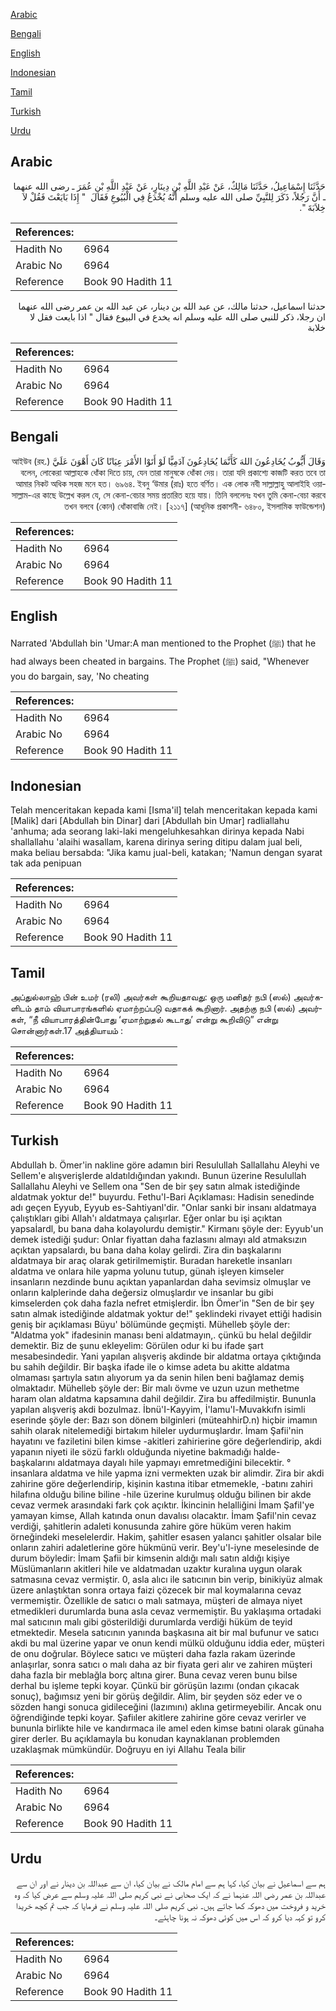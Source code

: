 [Arabic](#arabic)

[Bengali](#bengali)

[English](#english)

[Indonesian](#indonesian)

[Tamil](#tamil)

[Turkish](#turkish)

[Urdu](#urdu)

## Arabic


<div dir="rtl" lang="ar" style={{fontSize:'larger',backgroundColor:'#f8f9fa',padding:20}}>
حَدَّثَنَا إِسْمَاعِيلُ، حَدَّثَنَا مَالِكٌ، عَنْ عَبْدِ اللَّهِ بْنِ دِينَارٍ، عَنْ عَبْدِ اللَّهِ بْنِ عُمَرَ ـ رضى الله عنهما ـ أَنَّ رَجُلاً، ذَكَرَ لِلنَّبِيِّ صلى الله عليه وسلم أَنَّهُ يُخْدَعُ فِي الْبُيُوعِ فَقَالَ ‏ "‏ إِذَا بَايَعْتَ فَقُلْ لاَ خِلاَبَةَ ‏"‏‏.‏
</div>
<div style={{backgroundColor:'#f8f9fa',padding:20, marginBottom: 10}}><table> <thead> <tr> <th>References:</th> <th></th> </tr> </thead> <tbody><tr><td>Hadith No</td><td>6964</td></tr><tr><td>Arabic No</td><td>6964</td></tr><tr><td>Reference</td><td>Book 90 Hadith 11</td></tr></tbody></table></div>


<div dir="rtl" lang="ar" style={{fontSize:'larger',backgroundColor:'#f8f9fa',padding:20}}>
حدثنا اسماعيل، حدثنا مالك، عن عبد الله بن دينار، عن عبد الله بن عمر رضى الله عنهما ان رجلا، ذكر للنبي صلى الله عليه وسلم انه يخدع في البيوع فقال " اذا بايعت فقل لا خلابة
</div>
<div style={{backgroundColor:'#f8f9fa',padding:20, marginBottom: 10}}><table> <thead> <tr> <th>References:</th> <th></th> </tr> </thead> <tbody><tr><td>Hadith No</td><td>6964</td></tr><tr><td>Arabic No</td><td>6964</td></tr><tr><td>Reference</td><td>Book 90 Hadith 11</td></tr></tbody></table></div>

## Bengali


<div dir="rtl" lang="bn" style={{fontSize:'larger',backgroundColor:'#f8f9fa',padding:20}}>
وَقَالَ أَيُّوبُ يُخَادِعُونَ اللهَ كَأَنَّمَا يُخَادِعُونَ آدَمِيًّا لَوْ أَتَوْا الأَمْرَ عِيَانًا كَانَ أَهْوَنَ عَلَيَّ আইউব (রহ.) বলেন, লোকেরা আল্লাহকে ধোঁকা দিতে চায়, যেন তারা মানুষকে ধোঁকা দেয়। তারা যদি প্রকাশ্যে কাজটি করত তবে তা আমার নিকট অধিক সহজ মনে হত। ৬৯৬৪. ইবনু ‘উমার (রাঃ) হতে বর্ণিত। এক লোক নবী সাল্লাল্লাহু আলাইহি ওয়াসাল্লাম-এর কাছে উল্লেখ করল যে, সে কেনা-বেচার সময় প্রতারিত হয়ে যায়। তিনি বললেনঃ যখন তুমি কেনা-বেচা করবে তখন বলবে (কোন) ধোঁকাবাজি নেই। [২১১৭] (আধুনিক প্রকাশনী- ৬৪৮০, ইসলামিক ফাউন্ডেশন)
</div>
<div style={{backgroundColor:'#f8f9fa',padding:20, marginBottom: 10}}><table> <thead> <tr> <th>References:</th> <th></th> </tr> </thead> <tbody><tr><td>Hadith No</td><td>6964</td></tr><tr><td>Arabic No</td><td>6964</td></tr><tr><td>Reference</td><td>Book 90 Hadith 11</td></tr></tbody></table></div>

## English


<div dir="ltr" lang="en" style={{fontSize:'larger',backgroundColor:'#f8f9fa',padding:20}}>
Narrated 'Abdullah bin 'Umar:A man mentioned to the Prophet (ﷺ) that he had always been cheated in bargains. The Prophet (ﷺ) said, "Whenever you do bargain, say, 'No cheating
</div>
<div style={{backgroundColor:'#f8f9fa',padding:20, marginBottom: 10}}><table> <thead> <tr> <th>References:</th> <th></th> </tr> </thead> <tbody><tr><td>Hadith No</td><td>6964</td></tr><tr><td>Arabic No</td><td>6964</td></tr><tr><td>Reference</td><td>Book 90 Hadith 11</td></tr></tbody></table></div>

## Indonesian


<div dir="ltr" lang="id" style={{fontSize:'larger',backgroundColor:'#f8f9fa',padding:20}}>
Telah menceritakan kepada kami [Isma'il] telah menceritakan kepada kami [Malik] dari [Abdullah bin Dinar] dari [Abdullah bin Umar] radliallahu 'anhuma; ada seorang laki-laki mengeluhkesahkan dirinya kepada Nabi shallallahu 'alaihi wasallam, karena dirinya sering ditipu dalam jual beli, maka beliau bersabda: "Jika kamu jual-beli, katakan; 'Namun dengan syarat tak ada penipuan
</div>
<div style={{backgroundColor:'#f8f9fa',padding:20, marginBottom: 10}}><table> <thead> <tr> <th>References:</th> <th></th> </tr> </thead> <tbody><tr><td>Hadith No</td><td>6964</td></tr><tr><td>Arabic No</td><td>6964</td></tr><tr><td>Reference</td><td>Book 90 Hadith 11</td></tr></tbody></table></div>

## Tamil


<div dir="ltr" lang="ta" style={{fontSize:'larger',backgroundColor:'#f8f9fa',padding:20}}>
அப்துல்லாஹ் பின் உமர் (ரலி) அவர்கள் கூறியதாவது: ஒரு மனிதர் நபி (ஸல்) அவர்களிடம் தாம் வியாபாரங்களில் ஏமாற்றப்படு வதாகக் கூறினார். அதற்கு நபி (ஸல்) அவர்கள், “நீ வியாபாரத்தின்போது ‘ஏமாற்றுதல் கூடாது’ என்று கூறிவிடு” என்று சொன்னார்கள்.17 அத்தியாயம் :
</div>
<div style={{backgroundColor:'#f8f9fa',padding:20, marginBottom: 10}}><table> <thead> <tr> <th>References:</th> <th></th> </tr> </thead> <tbody><tr><td>Hadith No</td><td>6964</td></tr><tr><td>Arabic No</td><td>6964</td></tr><tr><td>Reference</td><td>Book 90 Hadith 11</td></tr></tbody></table></div>

## Turkish


<div dir="ltr" lang="tr" style={{fontSize:'larger',backgroundColor:'#f8f9fa',padding:20}}>
Abdullah b. Ömer'in nakline göre adamın biri Resulullah Sallallahu Aleyhi ve Sellem'e alışverişIerde aldatıldığından yakındı. Bunun üzerine Resulullah Sallallahu Aleyhi ve Sellem ona "Sen de bir şey satın almak istediğinde aldatmak yoktur de!" buyurdu. Fethu'l-Bari Açıklaması: Hadisin senedinde adı geçen Eyyub, Eyyub es-Sahtiyanl'dir. "Onlar sanki bir insanı aldatmaya çalıştıkları gibi Allah'ı aldatmaya çalışırlar. Eğer onlar bu işi açıktan yapsaİardl, bu bana daha kolayolurdu demiştir." Kirmanı şöyle der: Eyyub'un demek istediği şudur: Onlar fiyattan daha fazlasını almayı ald atmaksızın açıktan yapsalardı, bu bana daha kolay gelirdi. Zira din başkalarını aldatmaya bir araç olarak getirilmemiştir. Buradan hareketle insanları aldatma ve onlara hile yapma yolunu tutup, günah işleyen kimseler insanların nezdinde bunu açıktan yapanlardan daha sevimsiz olmuşlar ve onların kalplerinde daha değersiz olmuşlardır ve insanlar bu gibi kimselerden çok daha fazla nefret etmişlerdir. İbn Ömer'in "Sen de bir şey satın almak istediğinde aldatmak yoktur de!" şeklindeki rivayet ettiği hadisin geniş bir açıklaması Büyu' bölümünde geçmişti. Mühelleb şöyle der: "Aldatma yok" ifadesinin manası beni aldatmayın,. çünkü bu helal değildir demektir. Biz de şunu ekleyelim: Görülen odur ki bu ifade şart mesabesindedir. Yani yapılan alışveriş akdinde bir aldatma ortaya çıktığında bu sahih değildir. Bir başka ifade ile o kimse adeta bu akitte aldatma olmaması şartıyla satın alıyorum ya da senin hilen beni bağlamaz demiş olmaktadır. Mühelleb şöyle der: Bir malı övme ve uzun uzun methetme haram olan aldatma kapsamına dahil değildir. Zira bu affedilmiştir. Bununla yapılan alışveriş akdi bozulmaz. İbnü'I-Kayyim, İ'lamu'l-Muvakkıfn isimli eserinde şöyle der: Bazı son dönem bilginleri (müteahhirD.n) hiçbir imamın sahih olarak nitelemediği birtakım hileler uydurmuşlardır. İmam Şafii'nin hayatını ve faziletini bilen kimse -akitleri zahirierine göre değerlendirip, akdi yapanın niyeti ile sözü farklı olduğunda niyetine bakmadığı halde- başkalarını aldatmaya dayalı hile yapmayı emretmediğini bilecektir. ° insanlara aldatma ve hile yapma izni vermekten uzak bir alimdir. Zira bir akdi zahirine göre değerlendirip, kişinin kastına itibar etmemekle, -batını zahiri hilafına olduğu biline biline -hile üzerine kurulmuş olduğu bilinen bir akde cevaz vermek arasındaki fark çok açıktır. İkincinin helalliğini İmam ŞafiI'ye yamayan kimse, Allah katında onun davalısı olacaktır. İmam Şafil'nin cevaz verdiği, şahitlerin adaleti konusunda zahire göre hüküm veren hakim örneğindeki meselelerdir. Hakim, şahitler esasen yalancı şahitler olsalar bile onların zahiri adaletlerine göre hükmünü verir. Bey'u'l-iyne meselesinde de durum böyledir: İmam Şafii bir kimsenin aldığı malı satın aldığı kişiye Müslümanların akitleri hile ve aldatmadan uzaktır kuralına uygun olarak satmasına cevaz vermiştir. 0, asla alıcı ile satıcının bin verip, binikiyüz almak üzere anlaştıktan sonra ortaya faizi çözecek bir mal koymalarına cevaz vermemiştir. Özellikle de satıcı o malı satmaya, müşteri de almaya niyet etmedikleri durumlarda buna asla cevaz vermemiştir. Bu yaklaşıma ortadaki mal satıcının malı gibi gösterildiği durumlarda verdiği hüküm de teyid etmektedir. Mesela satıcının yanında başkasına ait bir mal bufunur ve satıcı akdi bu mal üzerine yapar ve onun kendi mülkü olduğunu iddia eder, müşteri de onu doğrular. Böylece satıcı ve müşteri daha fazla rakam üzerinde anlaşırlar, sonra satıcı o malı daha az bir fiyata geri alır ve zahiren müşteri daha fazla bir meblağla borç altına girer. Buna cevaz veren bunu bilse derhal bu işleme tepki koyar. Çünkü bir görüşün lazımı (ondan çıkacak sonuç), bağımsız yeni bir görüş değildir. Alim, bir şeyden söz eder ve o sözden hangi sonuca gidileceğini (lazımını) aklına getirmeyebilir. Ancak onu öğrendiğinde tepki koyar. Şafiıler akitlere zahirine göre cevaz verirler ve bununla birlikte hile ve kandırmaca ile amel eden kimse batıni olarak günaha girer derler. Bu açıklamayla bu konudan kaynaklanan problemden uzaklaşmak mümkündür. Doğruyu en iyi Allahu Teala bilir
</div>
<div style={{backgroundColor:'#f8f9fa',padding:20, marginBottom: 10}}><table> <thead> <tr> <th>References:</th> <th></th> </tr> </thead> <tbody><tr><td>Hadith No</td><td>6964</td></tr><tr><td>Arabic No</td><td>6964</td></tr><tr><td>Reference</td><td>Book 90 Hadith 11</td></tr></tbody></table></div>

## Urdu


<div dir="rtl" lang="ur" style={{fontSize:'larger',backgroundColor:'#f8f9fa',padding:20}}>
ہم سے اسماعیل نے بیان کیا، کہا ہم سے امام مالک نے بیان کیا، ان سے عبداللہ بن دینار نے اور ان سے عبداللہ بن عمر رضی اللہ عنہما نے کہ ایک صحابی نے نبی کریم صلی اللہ علیہ وسلم سے عرض کیا کہ وہ خرید و فروخت میں دھوکہ کھا جاتے ہیں۔ نبی کریم صلی اللہ علیہ وسلم نے فرمایا کہ جب تم کچھ خریدا کرو تو کہہ دیا کرو کہ اس میں کوئی دھوکہ نہ ہونا چاہئے۔
</div>
<div style={{backgroundColor:'#f8f9fa',padding:20, marginBottom: 10}}><table> <thead> <tr> <th>References:</th> <th></th> </tr> </thead> <tbody><tr><td>Hadith No</td><td>6964</td></tr><tr><td>Arabic No</td><td>6964</td></tr><tr><td>Reference</td><td>Book 90 Hadith 11</td></tr></tbody></table></div>